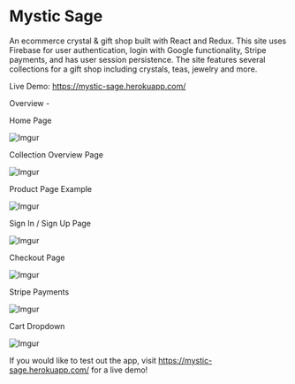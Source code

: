 # Mystic Sage
An ecommerce crystal &amp; gift shop built with React and Redux. This site uses Firebase for user authentication, login with Google functionality, Stripe payments, and has user session persistence. The site features several collections for a gift shop including crystals, teas, jewelry and more.

Live Demo: https://mystic-sage.herokuapp.com/

Overview -

Home Page

![Imgur](https://i.imgur.com/FpMvKb8.png)

Collection Overview Page

![Imgur](https://i.imgur.com/0fRPwVU.png)

Product Page Example

![Imgur](https://i.imgur.com/dn7HZn5.png)

Sign In / Sign Up Page

![Imgur](https://i.imgur.com/dFOjZBA.png)

Checkout Page

![Imgur](https://i.imgur.com/fm5GL8k.png)

Stripe Payments

![Imgur](https://i.imgur.com/nxQp8XY.png)

Cart Dropdown

![Imgur](https://i.imgur.com/RAVrWl0.png)


If you would like to test out the app, visit https://mystic-sage.herokuapp.com/ for a live demo!
